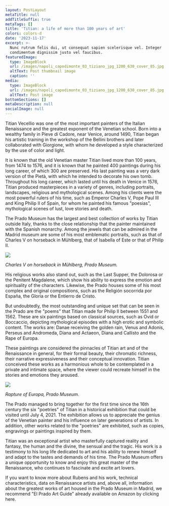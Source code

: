 ```yaml
---
layout: PostLayout
metaTitle: null
addTitleSuffix: true
metaTags: []
title: 'Titian: a life of more than 100 years of art'
colors: colors-d
date: '2023-11-17'
excerpt: >-
  Nunc rutrum felis dui, ut consequat sapien scelerisque vel. Integer
  condimentum dignissim justo vel faucibus.
featuredImage:
  type: ImageBlock
  url: /images/napoli_capodimonte_03_tiziano_jpg_1200_630_cover_85.jpg
  altText: Post thumbnail image
  caption: ''
media:
  type: ImageBlock
  url: /images/napoli_capodimonte_03_tiziano_jpg_1200_630_cover_85.jpg
  altText: Post image
bottomSections: []
metaDescription: null
socialImage: null
---
```

Titian Vecellio was one of the most important painters of the Italian Renaissance and the greatest exponent of the Venetian school. Born into a wealthy family in Pieve di Cadore, near Venice, around 1490, Titian began his artistic training in the workshop of the Bellini brothers and later collaborated with Giorgione, with whom he developed a style characterized by the use of color and light.

It is known that the old Venetian master Titian lived more than 100 years, from 1474 to 1576, and it is known that he painted 400 paintings during his long career, of which 300 are preserved. His last painting was a very dark version of the Pietà, with which he intended to decorate his own tomb. Throughout his long career, which lasted until his death in Venice in 1576, Titian produced masterpieces in a variety of genres, including portraits, landscapes, religious and mythological scenes. Among his clients were the most powerful rulers of his time, such as Emperor Charles V, Pope Paul III and King Philip II of Spain, for whom he painted his famous "poesias", mythological scenes of lust, love stories and death.

The Prado Museum has the largest and best collection of works by Titian outside Italy, thanks to the close relationship that the painter maintained with the Spanish monarchy. Among the jewels that can be admired in the Madrid museum are some of his most emblematic portraits, such as that of Charles V on horseback in Mühlberg, that of Isabella of Este or that of Philip II.

![](https://4.bp.blogspot.com/-s1lCySo2kSc/U8_yxnpz5mI/AAAAAAAAAg0/1G-1zCXNoZc/w1200-h630-p-k-no-nu/Imagen2.jpg)

*Charles V on horseback in Mühlberg, Prado Museum.*


His religious works also stand out, such as the Last Supper, the Dolorosa or the Penitent Magdalene, which show his ability to express the emotion and spirituality of the characters. Likewise, the Prado houses some of his most complex and original compositions, such as the Religión socorrida por España, the Gloria or the Entierro de Cristo.

But undoubtedly, the most outstanding and unique set that can be seen in the Prado are the "poems" that Titian made for Philip II between 1551 and 1562. These are six paintings based on classical sources, such as Ovid or Boccaccio, depicting mythological episodes with a high erotic and symbolic content. The works are: Danae receiving the golden rain, Venus and Adonis, Perseus and Andromeda, Diana and Actaeon, Diana and Callisto and the Rape of Europa.

These paintings are considered the pinnacles of Titian art and of the Renaissance in general, for their formal beauty, their chromatic richness, their narrative expressiveness and their conceptual innovation. Titian conceived these works as a harmonious whole to be contemplated in a private and intimate space, where the viewer could recreate himself in the stories and emotions they aroused.

![](https://upload.wikimedia.org/wikipedia/commons/thumb/4/41/Tizian_085.jpg/1200px-Tizian_085.jpg)

*Rapture of Europa, Prado Museum.*

The Prado managed to bring together for the first time since the 16th century the six "poetries" of Titian in a historical exhibition that could be visited until July 4, 2021. The exhibition allows us to appreciate the genius of the Venetian painter and his influence on later generations of artists. In addition, other works related to the "poetries" are exhibited, such as copies, engravings or paintings inspired by them.

Titian was an exceptional artist who masterfully captured reality and fantasy, the human and the divine, the sensual and the tragic. His work is a testimony to his long life dedicated to art and his ability to renew himself and adapt to the tastes and demands of his time. The Prado Museum offers a unique opportunity to know and enjoy this great master of the Renaissance, who continues to fascinate and excite art lovers.

If you want to know more about Rubens and his work, technical characteristics, data on Renaissance artists and, above all, information about the greatest works of art housed in the Prado Museum in Madrid, we recommend "El Prado Art Guide" already available on Amazon by clicking here.
